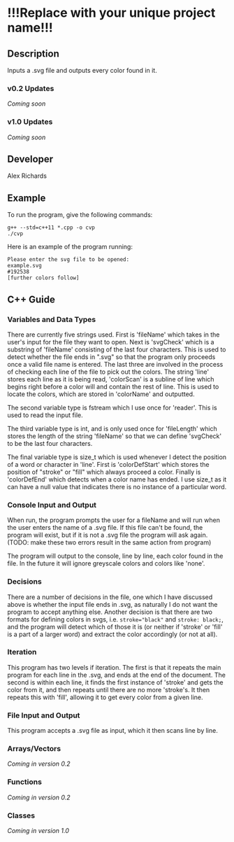 # !!!Replace with your unique project name!!!

## Description

Inputs a .svg file and outputs every color found in it.

### v0.2 Updates

*Coming soon*

### v1.0 Updates

*Coming soon*


## Developer

Alex Richards

## Example

To run the program, give the following commands:

```
g++ --std=c++11 *.cpp -o cvp
./cvp
```

Here is an example of the program running:

```
Please enter the svg file to be opened:
example.svg
#192538
[further colors follow]
```

## C++ Guide

### Variables and Data Types

There are currently five strings used. First is 'fileName' which takes in the user's input for the file they want to open. Next is 'svgCheck' which is a substring of 'fileName' consisting of the last four characters. This is used to detect whether the file ends in ".svg" so that the program only proceeds once a valid file name is entered. The last three are involved in the process of checking each line of the file to pick out the colors. The string 'line' stores each line as it is being read, 'colorScan' is a subline of line which begins right before a color will and contain the rest of line. This is used to locate the colors, which are stored in 'colorName' and outputted.

The second variable type is fstream which I use once for 'reader'. This is used to read the input file.

The third variable type is int, and is only used once for 'fileLength' which stores the length of the string 'fileName' so that we can define 'svgCheck' to be the last four characters.

The final variable type is size_t which is used whenever I detect the position of a word or character in 'line'. First is 'colorDefStart' which stores the position of "stroke" or "fill" which always proceed a color. Finally is 'colorDefEnd' which detects when a color name has ended. I use size_t as it can have a null value that indicates there is no instance of a particular word.

### Console Input and Output

When run, the program prompts the user for a fileName and will run when the user enters the name of a .svg file. If this file can't be found, the program will exist, but if it is not a .svg file the program will ask again. (TODO: make these two errors result in the same action from program)

The program will output to the console, line by line, each color found in the file. In the future it will ignore greyscale colors and colors like 'none'.

### Decisions

There are a number of decisions in the file, one which I have discussed above is whether the input file ends in .svg, as naturally I do not want the program to accept anything else. Another decision is that there are two formats for defining colors in svgs, i.e. `stroke="black"` and `stroke: black;`, and the program will detect which of those it is (or neither if 'stroke' or 'fill' is a part of a larger word) and extract the color accordingly (or not at all).

### Iteration

This program has two levels if iteration. The first is that it repeats the main program for each line in the .svg, and ends at the end of the document. The second is within each line, it finds the first instance of 'stroke' and gets the color from it, and then repeats until there are no more 'stroke's. It then repeats this with 'fill', allowing it to get every color from a given line.

### File Input and Output

This program accepts a .svg file as input, which it then scans line by line.

### Arrays/Vectors

*Coming in version 0.2*

### Functions

*Coming in version 0.2*

### Classes

*Coming in version 1.0*
